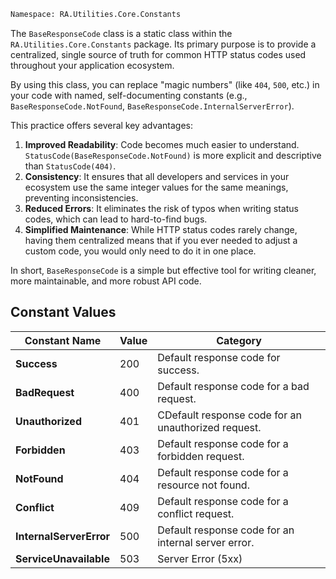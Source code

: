 ```bash
Namespace: RA.Utilities.Core.Constants
```

The `BaseResponseCode` class is a static class within the `RA.Utilities.Core.Constants` package.
Its primary purpose is to provide a centralized, single source of truth for common HTTP status codes used throughout your application ecosystem.

By using this class, you can replace "magic numbers" (like `404`, `500`, etc.) in your code with named, self-documenting constants (e.g., `BaseResponseCode.NotFound`, `BaseResponseCode.InternalServerError`).

This practice offers several key advantages:

1. **Improved Readability**: Code becomes much easier to understand. `StatusCode(BaseResponseCode.NotFound)` is more explicit and descriptive than `StatusCode(404)`.
2. **Consistency**: It ensures that all developers and services in your ecosystem use the same integer values for the same meanings, preventing inconsistencies.
3. **Reduced Errors**: It eliminates the risk of typos when writing status codes, which can lead to hard-to-find bugs.
4. **Simplified Maintenance**: While HTTP status codes rarely change, having them centralized means that if you ever needed to adjust a custom code, you would only need to do it in one place.

In short, `BaseResponseCode` is a simple but effective tool for writing cleaner, more maintainable, and more robust API code.

## Constant Values

| Constant Name           | Value | Category           |
|-------------------------|-------|--------------------|
| **Success**             | 200   | Default response code for success. |
| **BadRequest**          | 400   | Default response code for a bad request. |
| **Unauthorized**        | 401   | CDefault response code for an unauthorized request. |
| **Forbidden**           | 403   | Default response code for a forbidden request. |
| **NotFound**            | 404   | Default response code for a resource not found. |
| **Conflict**            | 409   | Default response code for a conflict request. |
| **InternalServerError** | 500   | Default response code for an internal server error. |
| **ServiceUnavailable**  | 503   | Server Error (5xx) |